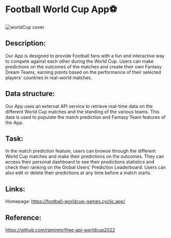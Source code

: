 <h1>Football World Cup App⚽</h1>

<div class="col md-5 text-center d-none d-md-block">
    <img src="/images/World-cup-odds-picks-and-predictions-for-Qatar-2022.jpg" alt="worldCup cover">
</div> 


<h2>Description:</h2>

Our App is designed to provide Football fans with a fun and interactive way to compete against each other during the World Cup. Users can make predictions on the outcomes of the matches and create their own Fantasy Dream Teams, earning points based on the performance of their selected players' countries in real-world matches.


<h2>Data structure:</h2>

Our App uses an external API service to retrieve real-time data on the different World Cup matches and the standing of the various teams. This data is used to populate the match prediction and Fantasy Team features of the App.


<h2>Task:</h2>

In the match prediction feature, users can browse through the different World Cup matches and make their predictions on the outcomes. They can access their personal dashboard to see their predictions statistics and check their ranking on the Global Users' Prediction Leaderboard. Users can also edit or delete their predictions at any time before a match starts.



<h2>Links:</h2>

Homepage: https://football-worldcup-games.cyclic.app/


<h2>Reference: </h2>

https://github.com/raminmr/free-api-worldcup2022